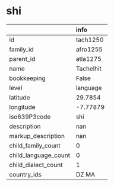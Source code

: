 # shi
|                      | info      |
|:---------------------|:----------|
| id                   | tach1250  |
| family_id            | afro1255  |
| parent_id            | atla1275  |
| name                 | Tachelhit |
| bookkeeping          | False     |
| level                | language  |
| latitude             | 29.7854   |
| longitude            | -7.77879  |
| iso639P3code         | shi       |
| description          | nan       |
| markup_description   | nan       |
| child_family_count   | 0         |
| child_language_count | 0         |
| child_dialect_count  | 1         |
| country_ids          | DZ MA     |